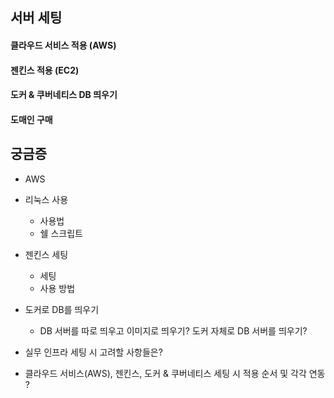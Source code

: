 ## 서버 세팅
#### 클라우드 서비스 적용 (AWS)
#### 젠킨스 적용  (EC2)
#### 도커 & 쿠버네티스 DB 띄우기
#### 도매인 구매 

## 궁금증
- AWS

- 리눅스 사용
  - 사용법
  - 쉘 스크립트
  
- 젠킨스 세팅
  - 세팅
  - 사용 방법
  
- 도커로 DB를 띄우기
  - DB 서버를 따로 띄우고 이미지로 띄우기? 도커 자체로 DB 서버를 띄우기?
    
- 실무 인프라 세팅 시 고려할 사항들은?

- 클라우드 서비스(AWS), 젠킨스, 도커 & 쿠버네티스 세팅 시 적용 순서 및 각각 연동 ?

